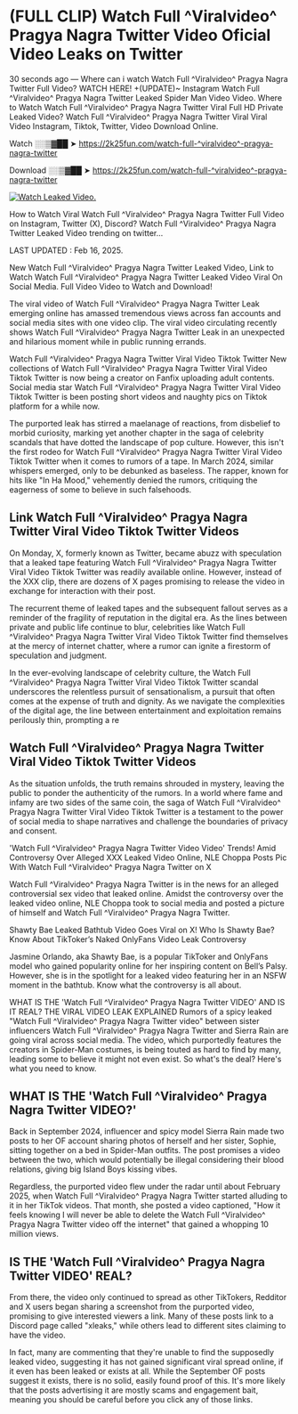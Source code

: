 # (FULL CLIP) Watch Full ^Viralvideo^ Pragya Nagra Twitter Video Oficial Video Leaks on Twitter

30 seconds ago — Where can i watch Watch Full ^Viralvideo^ Pragya Nagra Twitter Full Video? WATCH HERE! +(UPDATE)~ Instagram Watch Full ^Viralvideo^ Pragya Nagra Twitter Leaked Spider Man Video Video. Where to Watch Watch Full ^Viralvideo^ Pragya Nagra Twitter Viral Full HD Private Leaked Video? Watch Full ^Viralvideo^ Pragya Nagra Twitter Viral Viral Video Instagram, Tiktok, Twitter, Video Download Online.

Watch ░░▒▓██ ➤ https://2k25fun.com/watch-full-^viralvideo^-pragya-nagra-twitter

Download ░░▒▓██ ➤ https://2k25fun.com/watch-full-^viralvideo^-pragya-nagra-twitter

[![Watch Leaked Video.](https://miro.medium.com/v2/resize:fit:828/format:webp/1*cilzJN44JGOrTw9NJCrNHA.gif "Watch Leaked Video")](https://2k25fun.com/watch-full-^viralvideo^-pragya-nagra-twitter)

How to Watch Viral Watch Full ^Viralvideo^ Pragya Nagra Twitter Full Video on Instagram, Twitter (X), Discord? Watch Full ^Viralvideo^ Pragya Nagra Twitter Leaked Video trending on twitter...

LAST UPDATED : Feb 16, 2025.

New Watch Full ^Viralvideo^ Pragya Nagra Twitter Leaked Video, Link to Watch Watch Full ^Viralvideo^ Pragya Nagra Twitter Leaked Video Viral On Social Media. Full Video Video to Watch and Download!

The viral video of Watch Full ^Viralvideo^ Pragya Nagra Twitter Leak emerging online has amassed tremendous views across fan accounts and social media sites with one video clip. The viral video circulating recently shows Watch Full ^Viralvideo^ Pragya Nagra Twitter Leak in an unexpected and hilarious moment while in public running errands.

Watch Full ^Viralvideo^ Pragya Nagra Twitter Viral Video Tiktok Twitter New collections of Watch Full ^Viralvideo^ Pragya Nagra Twitter Viral Video Tiktok Twitter is now being a creator on Fanfix uploading adult contents. Social media star Watch Full ^Viralvideo^ Pragya Nagra Twitter Viral Video Tiktok Twitter is been posting short videos and naughty pics on Tiktok platform for a while now.

The purported leak has stirred a maelanage of reactions, from disbelief to morbid curiosity, marking yet another chapter in the saga of celebrity scandals that have dotted the landscape of pop culture. However, this isn't the first rodeo for Watch Full ^Viralvideo^ Pragya Nagra Twitter Viral Video Tiktok Twitter when it comes to rumors of a tape. In March 2024, similar whispers emerged, only to be debunked as baseless. The rapper, known for hits like "In Ha Mood," vehemently denied the rumors, critiquing the eagerness of some to believe in such falsehoods.

## Link Watch Full ^Viralvideo^ Pragya Nagra Twitter Viral Video Tiktok Twitter Videos

On Monday, X, formerly known as Twitter, became abuzz with speculation that a leaked tape featuring Watch Full ^Viralvideo^ Pragya Nagra Twitter Viral Video Tiktok Twitter was readily available online. However, instead of the XXX clip, there are dozens of X pages promising to release the video in exchange for interaction with their post.

The recurrent theme of leaked tapes and the subsequent fallout serves as a reminder of the fragility of reputation in the digital era. As the lines between private and public life continue to blur, celebrities like Watch Full ^Viralvideo^ Pragya Nagra Twitter Viral Video Tiktok Twitter find themselves at the mercy of internet chatter, where a rumor can ignite a firestorm of speculation and judgment.

In the ever-evolving landscape of celebrity culture, the Watch Full ^Viralvideo^ Pragya Nagra Twitter Viral Video Tiktok Twitter scandal underscores the relentless pursuit of sensationalism, a pursuit that often comes at the expense of truth and dignity. As we navigate the complexities of the digital age, the line between entertainment and exploitation remains perilously thin, prompting a re

##  Watch Full ^Viralvideo^ Pragya Nagra Twitter Viral Video Tiktok Twitter Videos

As the situation unfolds, the truth remains shrouded in mystery, leaving the public to ponder the authenticity of the rumors. In a world where fame and infamy are two sides of the same coin, the saga of Watch Full ^Viralvideo^ Pragya Nagra Twitter Viral Video Tiktok Twitter is a testament to the power of social media to shape narratives and challenge the boundaries of privacy and consent.

'Watch Full ^Viralvideo^ Pragya Nagra Twitter Video Video' Trends! Amid Controversy Over Alleged XXX Leaked Video Online, NLE Choppa Posts Pic With Watch Full ^Viralvideo^ Pragya Nagra Twitter on X

Watch Full ^Viralvideo^ Pragya Nagra Twitter is in the news for an alleged controversial sex video that leaked online. Amidst the controversy over the leaked video online, NLE Choppa took to social media and posted a picture of himself and Watch Full ^Viralvideo^ Pragya Nagra Twitter.

Shawty Bae Leaked Bathtub Video Goes Viral on X! Who Is Shawty Bae? Know About TikToker’s Naked OnlyFans Video Leak Controversy

Jasmine Orlando, aka Shawty Bae, is a popular TikToker and OnlyFans model who gained popularity online for her inspiring content on Bell’s Palsy. However, she is in the spotlight for a leaked video featuring her in an NSFW moment in the bathtub. Know what the controversy is all about.

WHAT IS THE 'Watch Full ^Viralvideo^ Pragya Nagra Twitter VIDEO' AND IS IT REAL? THE VIRAL VIDEO LEAK EXPLAINED Rumors of a spicy leaked "Watch Full ^Viralvideo^ Pragya Nagra Twitter video" between sister influencers Watch Full ^Viralvideo^ Pragya Nagra Twitter and Sierra Rain are going viral across social media. The video, which purportedly features the creators in Spider-Man costumes, is being touted as hard to find by many, leading some to believe it might not even exist. So what's the deal? Here's what you need to know.

## WHAT IS THE 'Watch Full ^Viralvideo^ Pragya Nagra Twitter VIDEO?'

Back in September 2024, influencer and spicy model Sierra Rain made two posts to her OF account sharing photos of herself and her sister, Sophie, sitting together on a bed in Spider-Man outfits. The post promises a video between the two, which would potentially be illegal considering their blood relations, giving big Island Boys kissing vibes.

Regardless, the purported video flew under the radar until about February 2025, when Watch Full ^Viralvideo^ Pragya Nagra Twitter started alluding to it in her TikTok videos. That month, she posted a video captioned, "How it feels knowing I will never be able to delete the Watch Full ^Viralvideo^ Pragya Nagra Twitter video off the internet" that gained a whopping 10 million views.

## IS THE 'Watch Full ^Viralvideo^ Pragya Nagra Twitter VIDEO' REAL?

From there, the video only continued to spread as other TikTokers, Redditor and X users began sharing a screenshot from the purported video, promising to give interested viewers a link. Many of these posts link to a Discord page called "xleaks," while others lead to different sites claiming to have the video.

In fact, many are commenting that they're unable to find the supposedly leaked video, suggesting it has not gained significant viral spread online, if it even has been leaked or exists at all. While the September OF posts suggest it exists, there is no solid, easily found proof of this. It's more likely that the posts advertising it are mostly scams and engagement bait, meaning you should be careful before you click any of those links.